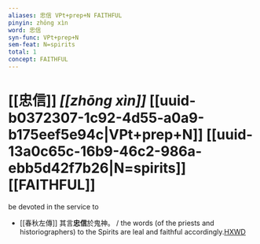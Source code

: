 ```yaml
---
aliases: 忠信 VPt+prep+N FAITHFUL
pinyin: zhōng xìn
word: 忠信
syn-func: VPt+prep+N
sem-feat: N=spirits
total: 1
concept: FAITHFUL 
---
```

# [[忠信]] *[[zhōng xìn]]*  [[uuid-b0372307-1c92-4d55-a0a9-b175eef5e94c|VPt+prep+N]] [[uuid-13a0c65c-16b9-46c2-986a-ebb5d42f7b26|N=spirits]] [[FAITHFUL]]
be devoted in the service to
 - [[春秋左傳]] 其言**忠信**於鬼神。 / the words (of the priests and historiographers) to the Spirits are leal and faithful accordingly.[HXWD](https://hxwd.org/textview.html?location=KR1e0001_tls_010-492a.49)